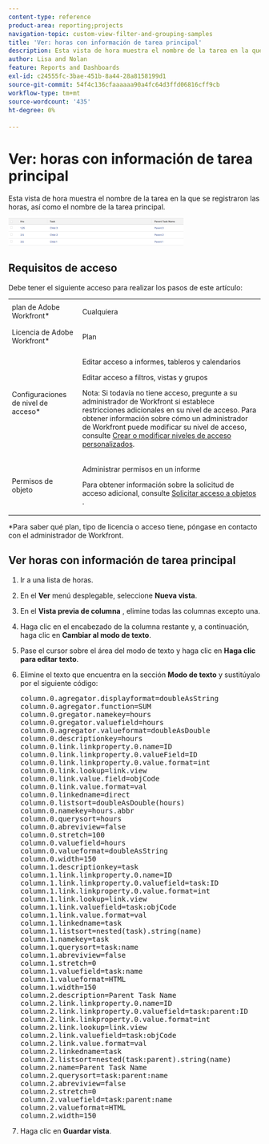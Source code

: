 ```yaml
---
content-type: reference
product-area: reporting;projects
navigation-topic: custom-view-filter-and-grouping-samples
title: 'Ver: horas con información de tarea principal'
description: Esta vista de hora muestra el nombre de la tarea en la que se registraron las horas, así como el nombre de la tarea principal.
author: Lisa and Nolan
feature: Reports and Dashboards
exl-id: c24555fc-3bae-451b-8a44-28a8158199d1
source-git-commit: 54f4c136cfaaaaaa90a4fc64d3ffd06816cff9cb
workflow-type: tm+mt
source-wordcount: '435'
ht-degree: 0%

---
```


# Ver: horas con información de tarea principal

Esta vista de hora muestra el nombre de la tarea en la que se registraron las horas, así como el nombre de la tarea principal.

![custom_hour_view_with_task_and_parent_task_info.png](assets/custom-hour-view-with-task-and-parent-task-info-350x55.png)

## Requisitos de acceso

Debe tener el siguiente acceso para realizar los pasos de este artículo:

<table style="table-layout:auto"> 
 <col> 
 <col> 
 <tbody> 
  <tr> 
   <td role="rowheader">plan de Adobe Workfront*</td> 
   <td> <p>Cualquiera</p> </td> 
  </tr> 
  <tr> 
   <td role="rowheader">Licencia de Adobe Workfront*</td> 
   <td> <p>Plan </p> </td> 
  </tr> 
  <tr> 
   <td role="rowheader">Configuraciones de nivel de acceso*</td> 
   <td> <p>Editar acceso a informes, tableros y calendarios</p> <p>Editar acceso a filtros, vistas y grupos</p> <p>Nota: Si todavía no tiene acceso, pregunte a su administrador de Workfront si establece restricciones adicionales en su nivel de acceso. Para obtener información sobre cómo un administrador de Workfront puede modificar su nivel de acceso, consulte <a href="../../../administration-and-setup/add-users/configure-and-grant-access/create-modify-access-levels.md" class="MCXref xref">Crear o modificar niveles de acceso personalizados</a>.</p> </td> 
  </tr> 
  <tr> 
   <td role="rowheader">Permisos de objeto</td> 
   <td> <p>Administrar permisos en un informe</p> <p>Para obtener información sobre la solicitud de acceso adicional, consulte <a href="../../../workfront-basics/grant-and-request-access-to-objects/request-access.md" class="MCXref xref">Solicitar acceso a objetos </a>.</p> </td> 
  </tr> 
 </tbody> 
</table>

&#42;Para saber qué plan, tipo de licencia o acceso tiene, póngase en contacto con el administrador de Workfront.

## Ver horas con información de tarea principal

1. Ir a una lista de horas.
1. En el **Ver** menú desplegable, seleccione **Nueva vista**.

1. En el **Vista previa de columna** , elimine todas las columnas excepto una.
1. Haga clic en el encabezado de la columna restante y, a continuación, haga clic en **Cambiar al modo de texto**.
1. Pase el cursor sobre el área del modo de texto y haga clic en **Haga clic para editar texto**.
1. Elimine el texto que encuentra en la sección **Modo de texto** y sustitúyalo por el siguiente código:
   <pre>column.0.agregator.displayformat=doubleAsString<br>column.0.agregator.function=SUM<br>column.0.gregator.namekey=hours<br>column.0.gregator.valuefield=hours<br>column.0.agregator.valueformat=doubleAsDouble<br>column.0.descriptionkey=hours<br>column.0.link.linkproperty.0.name=ID<br>column.0.link.linkproperty.0.valueField=ID<br>column.0.link.linkproperty.0.value.format=int<br>column.0.link.lookup=link.view<br>column.0.link.value.field=objCode<br>column.0.link.value.format=val<br>column.0.linkedname=direct<br>column.0.listsort=doubleAsDouble(hours)<br>column.0.namekey=hours.abbr<br>column.0.querysort=hours<br>column.0.abreviview=false<br>column.0.stretch=100<br>column.0.valuefield=hours<br>column.0.valueformat=doubleAsString<br>column.0.width=150<br>column.1.descriptionkey=task<br>column.1.link.linkproperty.0.name=ID<br>column.1.link.linkproperty.0.valuefield=task:ID<br>column.1.link.linkproperty.0.value.format=int<br>column.1.link.lookup=link.view<br>column.1.link.valuefield=task:objCode<br>column.1.link.value.format=val<br>column.1.linkedname=task<br>column.1.listsort=nested(task).string(name)<br>column.1.namekey=task<br>column.1.querysort=task:name<br>column.1.abreviview=false<br>column.1.stretch=0<br>column.1.valuefield=task:name<br>column.1.valueformat=HTML<br>column.1.width=150<br>column.2.description=Parent Task Name<br>column.2.link.linkproperty.0.name=ID<br>column.2.link.linkproperty.0.valuefield=task:parent:ID<br>column.2.link.linkproperty.0.value.format=int<br>column.2.link.lookup=link.view<br>column.2.link.valuefield=task:objCode<br>column.2.link.value.format=val<br>column.2.linkedname=task<br>column.2.listsort=nested(task:parent).string(name)<br>column.2.name=Parent Task Name<br>column.2.querysort=task:parent:name<br>column.2.abreviview=false<br>column.2.stretch=0<br>column.2.valuefield=task:parent:name<br>column.2.valueformat=HTML<br>column.2.width=150</pre>

1. Haga clic en **Guardar vista**.
